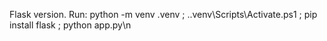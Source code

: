 Flask version. Run: python -m venv .venv ; .\.venv\Scripts\Activate.ps1 ; pip install flask ; python app.py\n
